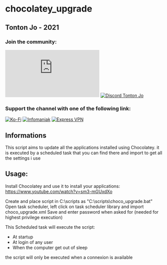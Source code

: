 # chocolatey_upgrade

## Tonton Jo - 2021  
### Join the community:
[![Youtube channel](https://github-readme-youtube-stats.herokuapp.com/subscribers/index.php?id=UCnED3K6K5FDUp-x_8rwpsZw&key=AIzaSyA3ivqywNPQz0xFZBHfPDKzh1jFH5qGD_g)](http://youtube.com/channel/UCnED3K6K5FDUp-x_8rwpsZw?sub_confirmation=1)
[![Discord Tonton Jo](https://badgen.net/discord/members/2NQskxZjfp?label=Discord%20Tonton%20Jo,%20&icon=discord)](https://discord.gg/2NQskxZjfp)
### Support the channel with one of the following link:
[![Ko-Fi](https://badgen.net/badge/Buy%20me%20a%20Coffee/Link?icon=buymeacoffee)](https://ko-fi.com/tontonjo)
[![Infomaniak](https://badgen.net/badge/Infomaniak/Affiliated%20link?icon=K)](https://www.infomaniak.com/goto/fr/home?utm_term=6151f412daf35)
[![Express VPN](https://badgen.net/badge/Express%20VPN/Affiliated%20link?icon=K)](https://www.xvinlink.com/?a_fid=TontonJo)  
## Informations
This script aims to update all the applications installed using Chocolatey.
it is executed by a scheduled task that you can find there and import to get all the settings i use

## Usage:

Install Chocolatey and use it to install your applications:  
https://www.youtube.com/watch?v=sm3-mGUxdXo

Create and place script in C:\scripts as "C:\scripts\choco_upgrade.bat"  
Open task scheduler, left click on task scheduler library and import choco_upgrade.xml
Save and enter password when asked for (needed for highest privilege execution)

This Scheduled task will execute the script:
- At startup
- At login of any user
- When the computer get out of sleep

the script will only be executed when a connexion is available
